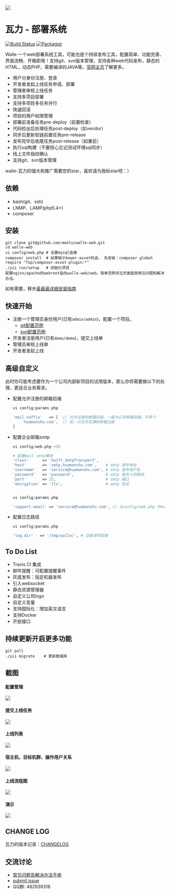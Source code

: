 ![](https://raw.github.com/meolu/walle-web/master/screenshots/logo.jpg)

瓦力 - 部署系统
==========================
[![Build Status](https://travis-ci.org/meolu/walle-web.svg?branch=master)](https://travis-ci.org/meolu/walle-web)
[![Packagist](https://img.shields.io/packagist/v/meolu/walle-web.svg)](https://packagist.org/packages/meolu/walle-web)

Walle 一个web部署系统工具，可能也是个持续发布工具，配置简单、功能完善、界面流畅、开箱即用！支持git、svn版本管理，支持各种web代码发布，静态的HTML，动态PHP，需要编译的JAVA等。[官网主页](http://www.huamanshu.com/walle.html)了解更多。


* 用户分身份注册、登录
* 开发者发起上线任务申请、部署
* 管理者审核上线任务
* 支持多项目部署
* 支持多项目多任务并行
* 快速回滚
* 项目的用户权限管理
* 部署前准备任务pre-deploy（前置检查）
* 代码检出后处理任务post-deploy（如vendor）
* 同步后更新软链前置任务pre-release
* 发布完毕后收尾任务post-release（如重启）
* 执行sql构建（不要担心忘记测试环境sql同步）
* 线上文件指纹确认
* 支持git、svn版本管理

walle-瓦力的强大和推广需要您的star，喜欢请为我标star吧：）

依赖
---

* bash(git、ssh)
* LNMP、LAMP(php5.4+)
* composer

安装
----
```
git clone git@github.com:meolu/walle-web.git
cd walle-web
vi config/web.php # 设置mysql连接
composer install  # 如果缺少bower-asset的话， 先安装：composer global require "fxp/composer-asset-plugin:*"
./yii run/setup   # 初始化项目
配置nginx/apache的webroot指向walle-web/web，简单范例详见页面底部常见问题和解决办法。
```

如有需要，移步[最最最详细安装指南](https://github.com/meolu/walle-web/blob/master/docs/install.md)


快速开始
-------
* 注册一个管理员身份用户(已有`admin/admin`)，配置一个项目。
    * [git配置范例](https://github.com/meolu/walle-web/blob/master/docs/config-git.md)
    * [svn配置范例](https://github.com/meolu/walle-web/blob/master/docs/config-svn.md)
* 开发者注册用户(已有`demo/demo`)，提交上线单
* 管理员审核上线单
* 开发者发起上线

高级自定义
--------
此时你可能考虑要作为一个公司内部新项目的试用版本，那么你将需要做以下的处理，更适合业务需求。

* 配置允许注册的邮箱后缀  
    ```php
    vi config/params.php

    'mail-suffix'   => [  // 允许注册的邮箱后缀，一般为公司邮箱后缀，可多个
        'huamanshu.com',  // 如：只允许花满树邮箱注册
    ]
    ```

* 配置企业邮箱smtp
    ```php
    vi config/web.php +25

    # 配置mail smtp模块
    'class'      => 'Swift_SmtpTransport',
    'host'       => 'smtp.huamanshu.com',    # smtp 发件地址
    'username'   => 'service@huamanshu.com', # smtp 发件用户名
    'password'   => 'password',              # smtp 发件人的密码
    'port'       => 25,                      # smtp 端口
    'encryption' => 'tls',                   # smtp 协议


    vi config/params.php

    'support.email' => 'service@huamanshu.com', // 与config/web.php 中mail模块的username一致
    ```

* 配置日志路径
    ```php
    vi config/params.php

    'log.dir'   => '/tmp/walle/', # 注意读写权限
    ```

To Do List
----------
- Travis CI 集成
- 邮件提醒：可配置提醒事件
- 灰度发布：指定机器发布
- 引入websocket
- 静态资源管理器
- 自定义公司logo
- 自定义变量
- 支持国际化：增加英文语言
- 支持Docker
- 开放接口

持续更新开启更多功能
-----------------
```
git pull
./yii migrate    # 更新数据库
```

截图
---

#### 配置管理
![](https://raw.github.com/meolu/walle-web/master/screenshots/walle-config-edit.jpg)

#### 提交上线任务
![](https://raw.github.com/meolu/walle-web/master/screenshots/walle-submit.jpg)

#### 上线列表
![](https://raw.github.com/meolu/walle-web/master/screenshots/walle-dev-list.jpg)

#### 宿主机、目标机群、操作用户关系
![](https://raw.github.com/meolu/walle-web/master/screenshots/walle-work.png)

#### 上线流程图
![](https://raw.github.com/meolu/walle-web/master/screenshots/walle-flow.png)

#### 演示
![](https://raw.github.com/meolu/walle-web/master/screenshots/walle.gif)

## CHANGE LOG
瓦力的版本记录：[CHANGELOG](https://github.com/meolu/walle-web/blob/master/docs/CHANGELOG.md)


交流讨论
-------
- [常见问题及解决办法手册](https://github.com/meolu/walle-web/blob/master/docs/qa.md)
- [submit issue](https://github.com/meolu/walle-web/issues/new)
- QQ群: 482939318
